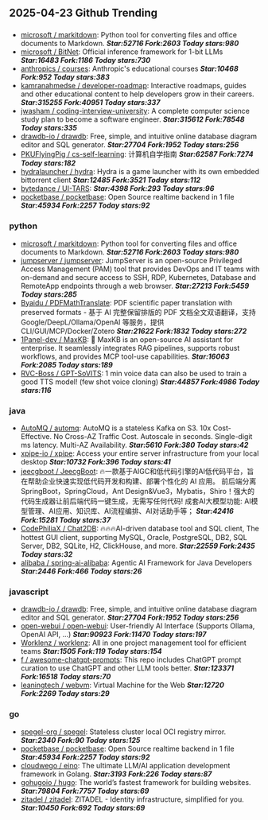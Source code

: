 ## 2025-04-23 Github Trending

### 
* [microsoft / markitdown](https://github.com/microsoft/markitdown): Python tool for converting files and office documents to Markdown. ***Star:52716 Fork:2603 Today stars:980***
* [microsoft / BitNet](https://github.com/microsoft/BitNet): Official inference framework for 1-bit LLMs ***Star:16483 Fork:1186 Today stars:730***
* [anthropics / courses](https://github.com/anthropics/courses): Anthropic's educational courses ***Star:10468 Fork:952 Today stars:383***
* [kamranahmedse / developer-roadmap](https://github.com/kamranahmedse/developer-roadmap): Interactive roadmaps, guides and other educational content to help developers grow in their careers. ***Star:315255 Fork:40951 Today stars:337***
* [jwasham / coding-interview-university](https://github.com/jwasham/coding-interview-university): A complete computer science study plan to become a software engineer. ***Star:315612 Fork:78548 Today stars:335***
* [drawdb-io / drawdb](https://github.com/drawdb-io/drawdb): Free, simple, and intuitive online database diagram editor and SQL generator. ***Star:27704 Fork:1952 Today stars:256***
* [PKUFlyingPig / cs-self-learning](https://github.com/PKUFlyingPig/cs-self-learning): 计算机自学指南 ***Star:62587 Fork:7274 Today stars:182***
* [hydralauncher / hydra](https://github.com/hydralauncher/hydra): Hydra is a game launcher with its own embedded bittorrent client ***Star:12485 Fork:3521 Today stars:112***
* [bytedance / UI-TARS](https://github.com/bytedance/UI-TARS):  ***Star:4398 Fork:293 Today stars:96***
* [pocketbase / pocketbase](https://github.com/pocketbase/pocketbase): Open Source realtime backend in 1 file ***Star:45934 Fork:2257 Today stars:92***

### python
* [microsoft / markitdown](https://github.com/microsoft/markitdown): Python tool for converting files and office documents to Markdown. ***Star:52716 Fork:2603 Today stars:980***
* [jumpserver / jumpserver](https://github.com/jumpserver/jumpserver): JumpServer is an open-source Privileged Access Management (PAM) tool that provides DevOps and IT teams with on-demand and secure access to SSH, RDP, Kubernetes, Database and RemoteApp endpoints through a web browser. ***Star:27213 Fork:5459 Today stars:285***
* [Byaidu / PDFMathTranslate](https://github.com/Byaidu/PDFMathTranslate): PDF scientific paper translation with preserved formats - 基于 AI 完整保留排版的 PDF 文档全文双语翻译，支持 Google/DeepL/Ollama/OpenAI 等服务，提供 CLI/GUI/MCP/Docker/Zotero ***Star:21622 Fork:1832 Today stars:272***
* [1Panel-dev / MaxKB](https://github.com/1Panel-dev/MaxKB): 💬 MaxKB is an open-source AI assistant for enterprise. It seamlessly integrates RAG pipelines, supports robust workflows, and provides MCP tool-use capabilities. ***Star:16063 Fork:2085 Today stars:189***
* [RVC-Boss / GPT-SoVITS](https://github.com/RVC-Boss/GPT-SoVITS): 1 min voice data can also be used to train a good TTS model! (few shot voice cloning) ***Star:44857 Fork:4986 Today stars:116***

### java
* [AutoMQ / automq](https://github.com/AutoMQ/automq): AutoMQ is a stateless Kafka on S3. 10x Cost-Effective. No Cross-AZ Traffic Cost. Autoscale in seconds. Single-digit ms latency. Multi-AZ Availability. ***Star:5610 Fork:380 Today stars:42***
* [xpipe-io / xpipe](https://github.com/xpipe-io/xpipe): Access your entire server infrastructure from your local desktop ***Star:10732 Fork:396 Today stars:41***
* [jeecgboot / JeecgBoot](https://github.com/jeecgboot/JeecgBoot): 🔥一款基于AIGC和低代码引擎的AI低代码平台，旨在帮助企业快速实现低代码开发和构建、部署个性化的 AI 应用。 前后端分离 SpringBoot，SpringCloud，Ant Design&Vue3，Mybatis，Shiro！强大的代码生成器让前后端代码一键生成，无需写任何代码! 成套AI大模型功能: AI模型管理、AI应用、知识库、AI流程编排、AI对话助手等； ***Star:42416 Fork:15281 Today stars:37***
* [CodePhiliaX / Chat2DB](https://github.com/CodePhiliaX/Chat2DB): 🔥🔥🔥AI-driven database tool and SQL client, The hottest GUI client, supporting MySQL, Oracle, PostgreSQL, DB2, SQL Server, DB2, SQLite, H2, ClickHouse, and more. ***Star:22559 Fork:2435 Today stars:32***
* [alibaba / spring-ai-alibaba](https://github.com/alibaba/spring-ai-alibaba): Agentic AI Framework for Java Developers ***Star:2446 Fork:466 Today stars:26***

### javascript
* [drawdb-io / drawdb](https://github.com/drawdb-io/drawdb): Free, simple, and intuitive online database diagram editor and SQL generator. ***Star:27704 Fork:1952 Today stars:256***
* [open-webui / open-webui](https://github.com/open-webui/open-webui): User-friendly AI Interface (Supports Ollama, OpenAI API, ...) ***Star:90923 Fork:11470 Today stars:197***
* [Worklenz / worklenz](https://github.com/Worklenz/worklenz): All in one project management tool for efficient teams ***Star:1505 Fork:119 Today stars:154***
* [f / awesome-chatgpt-prompts](https://github.com/f/awesome-chatgpt-prompts): This repo includes ChatGPT prompt curation to use ChatGPT and other LLM tools better. ***Star:123371 Fork:16518 Today stars:70***
* [leaningtech / webvm](https://github.com/leaningtech/webvm): Virtual Machine for the Web ***Star:12720 Fork:2269 Today stars:29***

### go
* [spegel-org / spegel](https://github.com/spegel-org/spegel): Stateless cluster local OCI registry mirror. ***Star:2340 Fork:90 Today stars:125***
* [pocketbase / pocketbase](https://github.com/pocketbase/pocketbase): Open Source realtime backend in 1 file ***Star:45934 Fork:2257 Today stars:92***
* [cloudwego / eino](https://github.com/cloudwego/eino): The ultimate LLM/AI application development framework in Golang. ***Star:3193 Fork:226 Today stars:87***
* [gohugoio / hugo](https://github.com/gohugoio/hugo): The world’s fastest framework for building websites. ***Star:79804 Fork:7757 Today stars:69***
* [zitadel / zitadel](https://github.com/zitadel/zitadel): ZITADEL - Identity infrastructure, simplified for you. ***Star:10450 Fork:692 Today stars:69***

